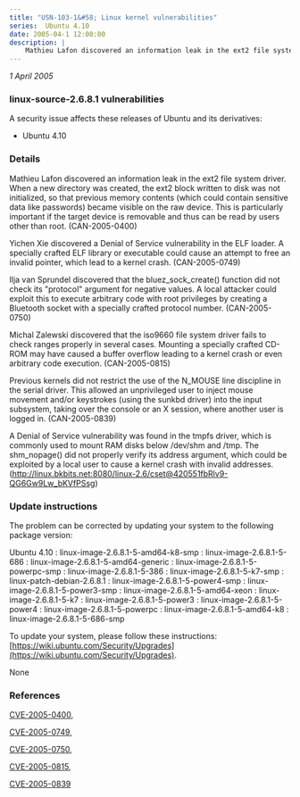 ```yaml
---
title: "USN-103-1&#58; Linux kernel vulnerabilities"
series:  Ubuntu 4.10
date: 2005-04-1 12:00:00
description: |
    Mathieu Lafon discovered an information leak in the ext2 file system driver. When a new directory was created, the ext2 block written to disk was not initialized, so that previous memory contents (which could contain sensitive data like passwords) became visible on the raw device. This is particularly important if the target device is removable and thus can be read by users other than root. (CAN-2005-0400)
--- 
```

 
 

*1 April 2005*

### linux-source-2.6.8.1 vulnerabilities

A security issue affects these releases of Ubuntu and its derivatives:

* Ubuntu 4.10

### Details

Mathieu Lafon discovered an information leak in the ext2 file system driver. When a new directory was created, the ext2 block written to disk was not initialized, so that previous memory contents (which could contain sensitive data like passwords) became visible on the raw device. This is particularly important if the target device is removable and thus can be read by users other than root. (CAN-2005-0400)

Yichen Xie discovered a Denial of Service vulnerability in the ELF loader. A specially crafted ELF library or executable could cause an attempt to free an invalid pointer, which lead to a kernel crash. (CAN-2005-0749)

Ilja van Sprundel discovered that the bluez_sock_create() function did not check its &quot;protocol&quot; argument for negative values. A local attacker could exploit this to execute arbitrary code with root privileges by creating a Bluetooth socket with a specially crafted protocol number. (CAN-2005-0750)

Michal Zalewski discovered that the iso9660 file system driver fails to check ranges properly in several cases. Mounting a specially crafted CD-ROM may have caused a buffer overflow leading to a kernel crash or even arbitrary code execution. (CAN-2005-0815)

Previous kernels did not restrict the use of the N_MOUSE line discipline in the serial driver. This allowed an unprivileged user to inject mouse movement and/or keystrokes (using the sunkbd driver) into the input subsystem, taking over the console or an X session, where another user is logged in. (CAN-2005-0839)

A Denial of Service vulnerability was found in the tmpfs driver, which is commonly used to mount RAM disks below /dev/shm and /tmp. The shm_nopage() did not properly verify its address argument, which could be exploited by a local user to cause a kernel crash with invalid addresses. (http://linux.bkbits.net:8080/linux-2.6/cset@420551fbRlv9-QG6Gw9Lw_bKVfPSsg)

### Update instructions

The problem can be corrected by updating your system to the following package version:

Ubuntu 4.10
 : linux-image-2.6.8.1-5-amd64-k8-smp 
 : linux-image-2.6.8.1-5-686 
 : linux-image-2.6.8.1-5-amd64-generic 
 : linux-image-2.6.8.1-5-powerpc-smp 
 : linux-image-2.6.8.1-5-386 
 : linux-image-2.6.8.1-5-k7-smp 
 : linux-patch-debian-2.6.8.1 
 : linux-image-2.6.8.1-5-power4-smp 
 : linux-image-2.6.8.1-5-power3-smp 
 : linux-image-2.6.8.1-5-amd64-xeon 
 : linux-image-2.6.8.1-5-k7 
 : linux-image-2.6.8.1-5-power3 
 : linux-image-2.6.8.1-5-power4 
 : linux-image-2.6.8.1-5-powerpc 
 : linux-image-2.6.8.1-5-amd64-k8 
 : linux-image-2.6.8.1-5-686-smp 

To update your system, please follow these instructions: [https://wiki.ubuntu.com/Security/Upgrades](https://wiki.ubuntu.com/Security/Upgrades).

None

### References

 
 [CVE-2005-0400](http://people.ubuntu.com/~ubuntu-security/cve/CVE-2005-0400), 

 [CVE-2005-0749](http://people.ubuntu.com/~ubuntu-security/cve/CVE-2005-0749), 

 [CVE-2005-0750](http://people.ubuntu.com/~ubuntu-security/cve/CVE-2005-0750), 

 [CVE-2005-0815](http://people.ubuntu.com/~ubuntu-security/cve/CVE-2005-0815), 

 [CVE-2005-0839](http://people.ubuntu.com/~ubuntu-security/cve/CVE-2005-0839)
 

